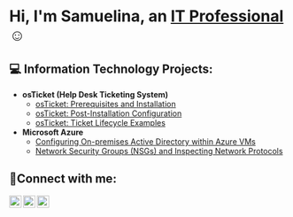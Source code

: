 <h1>Hi, I'm Samuelina, an <a href="https://linkedin.com/in/Josh">IT Professional</a>☺</h1>

<h2>💻 Information Technology Projects:</h2>

- <b>osTicket (Help Desk Ticketing System)</b>
  - [osTicket: Prerequisites and Installation](https://github.com/SamuelinaAO/osticket-prereqs)
  - [osTicket: Post-Installation Configuration](https://github.com/SamuelinaAO/post-install-config)
  - [osTicket: Ticket Lifecycle Examples](https://github.com/SamuelinaAO/ticket-lifecycle)
- <b>Microsoft Azure</b>
  - [Configuring On-premises Active Directory within Azure VMs](https://github.com/SamuelinaAO/configure-ad)
  - [Network Security Groups (NSGs) and Inspecting Network Protocols](https://github.com/SamuelinaAO/azure-network-protocols)

<h2>🤳Connect with me:</h2>

[<img align="left" alt="Josh | Twitter" width="22px" src="https://cdn.jsdelivr.net/npm/simple-icons@v3/icons/twitter.svg" />][twitter]
[<img align="left" alt="Josh | LinkedIn" width="22px" src="https://cdn.jsdelivr.net/npm/simple-icons@v3/icons/linkedin.svg" />][linkedin]
[<img align="left" alt="Josh | Instagram" width="22px" src="https://cdn.jsdelivr.net/npm/simple-icons@v3/icons/instagram.svg" />][instagram]

[twitter]: https://twitter.com/Samuelina
[instagram]: https://www.instagram.com/Samuelina
[linkedin]: https://linkedin.com/in/Samuelina
